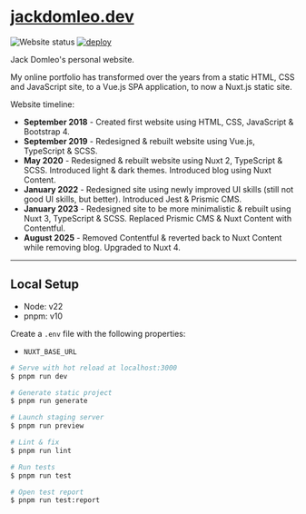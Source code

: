 # [jackdomleo.dev](https://jackdomleo.dev)

![Website status](https://img.shields.io/website?down_color=red&down_message=offline&up_color=green&up_message=online&url=https%3A%2F%2Fjackdomleo.dev "Website status")
[![deploy](https://github.com/jackdomleo7/jackdomleo.dev/actions/workflows/deploy.yml/badge.svg)](https://github.com/jackdomleo7/jackdomleo.dev/actions/workflows/deploy.yml)

Jack Domleo's personal website.

My online portfolio has transformed over the years from a static HTML, CSS and JavaScript site, to a Vue.js SPA application, to now a Nuxt.js static site.

Website timeline:
- **September 2018** - Created first website using HTML, CSS, JavaScript & Bootstrap 4.
- **September 2019** - Redesigned & rebuilt website using Vue.js, TypeScript & SCSS.
- **May 2020** - Redesigned & rebuilt website using Nuxt 2, TypeScript & SCSS. Introduced light & dark themes. Introduced blog using Nuxt Content.
- **January 2022** - Redesigned site using newly improved UI skills (still not good UI skills, but better). Introduced Jest & Prismic CMS.
- **January 2023** - Redesigned site to be more minimalistic & rebuilt using Nuxt 3, TypeScript & SCSS. Replaced Prismic CMS & Nuxt Content with Contentful.
- **August 2025** - Removed Contentful & reverted back to Nuxt Content while removing blog. Upgraded to Nuxt 4.

---

## Local Setup

- Node: v22
- pnpm: v10

Create a `.env` file with the following properties:
- `NUXT_BASE_URL`

```bash
# Serve with hot reload at localhost:3000
$ pnpm run dev

# Generate static project
$ pnpm run generate

# Launch staging server
$ pnpm run preview

# Lint & fix
$ pnpm run lint

# Run tests
$ pnpm run test

# Open test report
$ pnpm run test:report
```